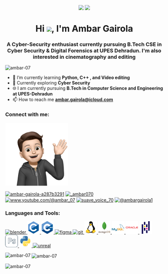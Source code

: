<!-- Top GIFs -->
<p align="center">
  <img src="https://media1.tenor.com/m/Se5Q8ddpe84AAAAC/monkey-pissed-monkey.gif" width="350px" />
  <img src="https://media1.tenor.com/m/GfSX-u7VGM4AAAAC/coding.gif" width="350px" />
</p>

<h1 align="center">Hi <img src="https://media.tenor.com/SNL9_xhZl9oAAAAi/waving-hand-joypixels.gif" width="30px">, I'm Ambar Gairola</h1>

<h3 align="center">A Cyber-Security enthusiast currently pursuing B.Tech CSE in Cyber Security & Digital Forensics at UPES Dehradun. I'm also interested in cinematography and editing</h3>

<p align="left"> 
  <img src="https://komarev.com/ghpvc/?username=ambar-07&label=Profile%20views&color=0e75b6&style=flat" alt="ambar-07" /> 
</p>

- 🌱 I’m currently learning **Python, C++ , and Video editing**
- 📘 Currently exploring **Cyber Security**               
- 🌐 I am currently pursuing **B.Tech in Computer Science and Engineering at UPES-Dehradun**
- 📫 How to reach me **ambar.gairola@icloud.com**

<h3 align="left">Connect with me:</h3>
<p align="left"> 
  <img src="https://github.com/Ambar-07/Ambar-07/blob/main/3cc41a2c7a26ad91-sticker.png?raw=true" width="200px" /> 
</p>
<p align="left">
  <a href="https://linkedin.com/in/ambar-gairola-a287b3291" target="blank"><img align="center" src="https://raw.githubusercontent.com/rahuldkjain/github-profile-readme-generator/master/src/images/icons/Social/linked-in-alt.svg" alt="ambar-gairola-a287b3291" height="30" width="40" /></a>
  <a href="https://instagram.com/_ambar070" target="blank"><img align="center" src="https://raw.githubusercontent.com/rahuldkjain/github-profile-readme-generator/master/src/images/icons/Social/instagram.svg" alt="_ambar070" height="30" width="40" /></a>
  <a href="https://www.youtube.com/@Ambar_07" target="blank"><img align="center" src="https://raw.githubusercontent.com/rahuldkjain/github-profile-readme-generator/master/src/images/icons/Social/youtube.svg" alt="www.youtube.com/@ambar_07" height="30" width="40" /></a>
  <a href="https://www.codechef.com/users/suave_voice_70" target="blank"><img align="center" src="https://cdn.jsdelivr.net/npm/simple-icons@3.1.0/icons/codechef.svg" alt="suave_voice_70" height="30" width="40" /></a>
  <a href="https://www.hackerrank.com/@ambargairola1" target="blank"><img align="center" src="https://raw.githubusercontent.com/rahuldkjain/github-profile-readme-generator/master/src/images/icons/Social/hackerrank.svg" alt="@ambargairola1" height="30" width="40" /></a>
</p>


<h3 align="left">Languages and Tools:</h3>
<p align="left"> 
  <a href="https://www.blender.org/" target="_blank" rel="noreferrer"> 
    <img src="https://download.blender.org/branding/community/blender_community_badge_white.svg" alt="blender" width="40" height="40"/> 
  </a> 
  <a href="https://www.cprogramming.com/" target="_blank" rel="noreferrer"> 
    <img src="https://raw.githubusercontent.com/devicons/devicon/master/icons/c/c-original.svg" alt="c" width="40" height="40"/> 
  </a> 
  <a href="https://www.w3schools.com/cpp/" target="_blank" rel="noreferrer"> 
    <img src="https://raw.githubusercontent.com/devicons/devicon/master/icons/cplusplus/cplusplus-original.svg" alt="cplusplus" width="40" height="40"/> 
  </a> 
  <a href="https://www.figma.com/" target="_blank" rel="noreferrer"> 
    <img src="https://www.vectorlogo.zone/logos/figma/figma-icon.svg" alt="figma" width="40" height="40"/> 
  </a> 
  <a href="https://git-scm.com/" target="_blank" rel="noreferrer"> 
    <img src="https://www.vectorlogo.zone/logos/git-scm/git-scm-icon.svg" alt="git" width="40" height="40"/> 
  </a> 
  <a href="https://www.linux.org/" target="_blank" rel="noreferrer"> 
    <img src="https://raw.githubusercontent.com/devicons/devicon/master/icons/linux/linux-original.svg" alt="linux" width="40" height="40"/> 
  </a> 
  <a href="https://www.mongodb.com/" target="_blank" rel="noreferrer"> 
    <img src="https://raw.githubusercontent.com/devicons/devicon/master/icons/mongodb/mongodb-original-wordmark.svg" alt="mongodb" width="40" height="40"/> 
  </a> 
  <a href="https://www.mysql.com/" target="_blank" rel="noreferrer"> 
    <img src="https://raw.githubusercontent.com/devicons/devicon/master/icons/mysql/mysql-original-wordmark.svg" alt="mysql" width="40" height="40"/> 
  </a> 
  <a href="https://www.oracle.com/" target="_blank" rel="noreferrer"> 
    <img src="https://raw.githubusercontent.com/devicons/devicon/master/icons/oracle/oracle-original.svg" alt="oracle" width="40" height="40"/> 
  </a> 
  <a href="https://pandas.pydata.org/" target="_blank" rel="noreferrer"> 
    <img src="https://raw.githubusercontent.com/devicons/devicon/2ae2a900d2f041da66e950e4d48052658d850630/icons/pandas/pandas-original.svg" alt="pandas" width="40" height="40"/> 
  </a> 
  <a href="https://www.photoshop.com/en" target="_blank" rel="noreferrer"> 
    <img src="https://raw.githubusercontent.com/devicons/devicon/master/icons/photoshop/photoshop-line.svg" alt="photoshop" width="40" height="40"/> 
  </a> 
  <a href="https://www.python.org" target="_blank" rel="noreferrer"> 
    <img src="https://raw.githubusercontent.com/devicons/devicon/master/icons/python/python-original.svg" alt="python" width="40" height="40"/> 
  </a> 
  <a href="https://unrealengine.com/" target="_blank" rel="noreferrer"> 
    <img src="https://raw.githubusercontent.com/kenangundogan/fontisto/036b7eca71aab1bef8e6a0518f7329f13ed62f6b/icons/svg/brand/unreal-engine.svg" alt="unreal" width="40" height="40"/> 
  </a> 
</p>

<p><img align="left" src="https://github-readme-stats.vercel.app/api/top-langs?username=ambar-07&show_icons=true&locale=en&layout=compact&theme=github_dark" alt="ambar-07" /></p>

<p>&nbsp;<img align="center" src="https://github-readme-stats.vercel.app/api?username=ambar-07&show_icons=true&locale=en&theme=github_dark" alt="ambar-07" /></p>

<p><img align="center" src="https://github-readme-streak-stats.herokuapp.com/?user=ambar-07&theme=dark" alt="ambar-07" /></p>
